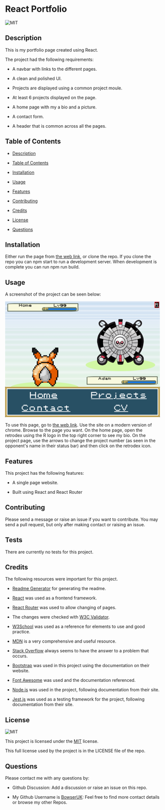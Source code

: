 # React Portfolio

![MIT](https://img.shields.io/badge/License-MIT-brightgreen.svg)

## Description

This is my portfolio page created using React.

The project had the following requirements:

- A navbar with links to the different pages.

- A clean and polished UI.

- Projects are displayed using a common project moule.

- At least 6 projects displayed on the page.

- A home page with my a bio and a picture.

- A contact form.

- A header that is common across all the pages.

## Table of Contents

- [Description](#description)

- [Table of Contents](#table-of-contents)

- [Installation](#installation)

- [Usage](#usage)

- [Features](#features)

- [Contributing](#contributing)

- [Credits](#credits)

- [License](#license)

- [Questions](#questions)

## Installation

Either run the page from [the web link](https://bowseruk.github.io/react-portfolio/), or clone the repo. If you clone the repo you can npm start to run a development server. When development is complete you can run npm run build.

## Usage

A screenshot of the project can be seen below:

![Screenshot](./public/assests/images/screenshot.png)

To use this page, go to [the web link](https://bowseruk.github.io/react-portfolio/). Use the site on a modern version of chrome. Browse to the page you want. On the home page, open the retrodex using the R logo in the top right corner to see my bio. On the project page, use the arrows to change the project number (as seen in the opponent's name in their status bar) and then click on the retrodex icon.

## Features

This project has the following features:

- A single page website.

- Built using React and React Router

## Contributing

Please send a message or raise an issue if you want to contribute. You may send a pull request, but only after making contact or raising an issue.

## Tests

There are currently no tests for this project.

## Credits

The following resources were important for this project.

- [Readme Generator](https://github.com/bowseruk/readme-generator-nodejs) for generating the readme.

- [React](https://react.dev/) was used as a frontend framework.

- [React Router](https://reactrouter.com/en/main) was used to allow changing of pages.

- The changes were checked with [W3C Validator](https://validator.w3.org/).

- [W3School](https://www.w3schools.com/) was used as a reference for elements to use and good practice.

- [MDN](https://developer.mozilla.org/en-US/) is a very comprehensive and useful resource.

- [Stack Overflow](https://stackoverflow.com/) always seems to have the answer to a problem that occurs.

- [Bootstrap](https://getbootstrap.com/) was used in this project using the documentation on their website.

- [Font Awesome](https://fontawesome.com/) was used and the documentation referenced.

- [Node.js](https://nodejs.org/) was used in the project, following documentation from their site.

- [Jest.js](https://jestjs.io/) was used as a testing framework for the project, following documentation from their site.

## License

![MIT](https://img.shields.io/badge/License-MIT-brightgreen.svg)

This project is licensed under the [MIT](https://opensource.org/licenses/MIT) license.

This full license used by the project is in the LICENSE file of the repo.

## Questions

Please contact me with any questions by:

- Github Discussion: Add a discussion or raise an issue on this repo.

- My Github Username is [BowserUK](https://github.com/bowseruk): Feel free to find more contact details or browse my other Repos.